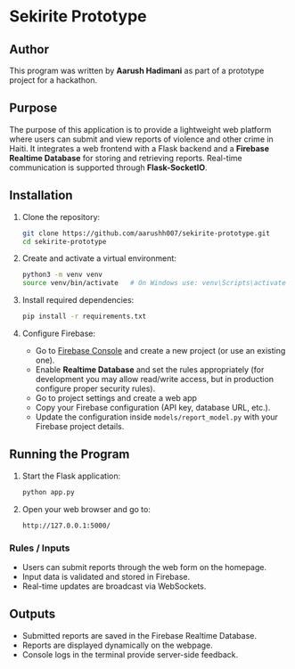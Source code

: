 # Sekirite Prototype

## Author

This program was written by **Aarush Hadimani** as part of a prototype project for a hackathon.

## Purpose

The purpose of this application is to provide a lightweight web platform where users can submit and view reports of violence and other crime in Haiti. It integrates a web frontend with a Flask backend and a **Firebase Realtime Database** for storing and retrieving reports. Real-time communication is supported through **Flask-SocketIO**.

## Installation

1. Clone the repository:

   ```bash
   git clone https://github.com/aarushh007/sekirite-prototype.git
   cd sekirite-prototype
   ```

2. Create and activate a virtual environment:

   ```bash
   python3 -m venv venv
   source venv/bin/activate   # On Windows use: venv\Scripts\activate
   ```

3. Install required dependencies:

   ```bash
   pip install -r requirements.txt
   ```

4. Configure Firebase:

   * Go to [Firebase Console](https://console.firebase.google.com/) and create a new project (or use an existing one).
   * Enable **Realtime Database** and set the rules appropriately (for development you may allow read/write access, but in production configure proper security rules).
   * Go to project settings and create a web app
   * Copy your Firebase configuration (API key, database URL, etc.).
   * Update the configuration inside `models/report_model.py` with your Firebase project details.

## Running the Program

1. Start the Flask application:

   ```bash
   python app.py
   ```

2. Open your web browser and go to:

   ```
   http://127.0.0.1:5000/
   ```

### Rules / Inputs

* Users can submit reports through the web form on the homepage.
* Input data is validated and stored in Firebase.
* Real-time updates are broadcast via WebSockets.

## Outputs

* Submitted reports are saved in the Firebase Realtime Database.
* Reports are displayed dynamically on the webpage.
* Console logs in the terminal provide server-side feedback.

